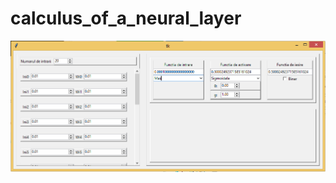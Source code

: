 # calculus_of_a_neural_layer

![alt text](https://github.com/FlaviuIusan/calculus_of_a_neural_layer/blob/main/views/img_app.PNG)

